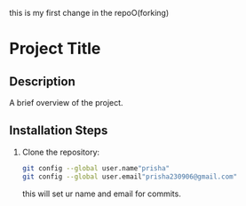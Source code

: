 this is my first change in the repoO(forking)


# Project Title

## Description
A brief overview of the project.

## Installation Steps
1. Clone the repository:  
   ```bash
   git config --global user.name"prisha"
   git config --global user.email"prisha230906@gmail.com"
   ```
   this will set ur name and email for commits.

